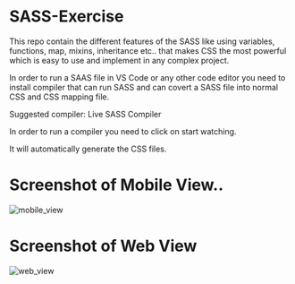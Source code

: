 # SASS-Exercise
This repo contain the different features of the SASS like using variables, functions, map, mixins, inheritance etc.. that makes CSS the most powerful which is easy to use and implement in any complex project.

In order to run a SAAS file in VS Code or any other code editor you need to install compiler that can run SASS and can covert a SASS file into normal CSS and CSS mapping file.

Suggested compiler: Live SASS Compiler

In order to run a compiler you need to click on start watching.

It will automatically generate the CSS files.

# Screenshot of Mobile View..

![mobile_view](https://user-images.githubusercontent.com/71220973/210178275-f27a6460-8c71-4e1a-badd-70e6b09a11dc.png)


# Screenshot of Web View

![web_view](https://user-images.githubusercontent.com/71220973/210178307-ead363fb-5b3c-4707-a2ea-7c829887d3e1.png)


